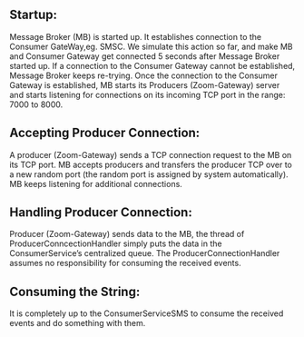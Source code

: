 Startup:
--------
Message Broker (MB) is started up. It establishes connection to the Consumer GateWay,eg. SMSC. We simulate this action so far, and make MB and Consumer Gateway get connected 5 seconds after Message Broker started up. If a connection to the Consumer Gateway cannot be established, Message Broker keeps re-trying. Once the connection to the Consumer Gateway is established, MB starts its Producers (Zoom-Gateway) server and starts listening for connections on its incoming TCP port in the range: 7000 to 8000. 

Accepting Producer Connection:
------------------------------
A producer (Zoom-Gateway) sends a TCP connection request to the MB on its TCP port. MB accepts producers and transfers the producer TCP over to a new random port (the random port is assigned by system automatically). MB keeps listening for additional connections.

Handling Producer Connection:
-----------------------------
Producer (Zoom-Gateway) sends data to the MB, the thread of ProducerConncectionHandler simply puts the data in the ConsumerService’s centralized queue. The ProducerConnectionHandler assumes no responsibility for consuming the received events.

Consuming the String:
---------------------
It is completely up to the ConsumerServiceSMS to consume the received events and do something with them.
      
